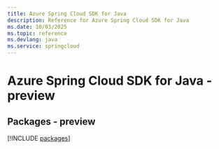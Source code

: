 ```yaml
---
title: Azure Spring Cloud SDK for Java
description: Reference for Azure Spring Cloud SDK for Java
ms.date: 10/03/2025
ms.topic: reference
ms.devlang: java
ms.service: springcloud
---
```

# Azure Spring Cloud SDK for Java - preview
## Packages - preview
[!INCLUDE [packages](spring-cloud-index.md)]